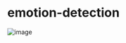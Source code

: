 # emotion-detection
![image](https://github.com/user-attachments/assets/dbfcfc2a-50cf-419e-bbe9-eef3da9f5c07)
